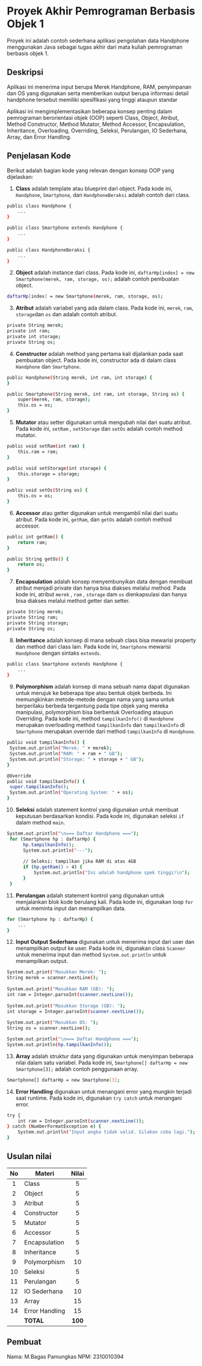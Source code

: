 # Proyek Akhir Pemrograman Berbasis Objek 1

Proyek ini adalah contoh sederhana aplikasi pengolahan data Handphone menggunakan Java sebagai tugas akhir dari mata kuliah pemrograman berbasis objek 1.

## Deskripsi

Aplikasi ini menerima input berupa Merek Handphone, RAM, penyimpanan dan OS yang digunakan serta memberikan output berupa informasi detail handphone tersebut memiliki spesifikasi yang tinggi ataupun standar

Aplikasi ini mengimplementasikan beberapa konsep penting dalam pemrograman berorientasi objek (OOP) seperti Class, Object, Atribut, Method Constructor, Method Mutator, Method Accessor, Encapsulation, Inheritance, Overloading, Overriding, Seleksi, Perulangan, IO Sederhana, Array, dan Error Handling.

## Penjelasan Kode

Berikut adalah bagian kode yang relevan dengan konsep OOP yang dijelaskan:

1. **Class** adalah template atau blueprint dari object. Pada kode ini, `Handphone`, `Smartphone`, dan `HandphoneBeraksi` adalah contoh dari class.

```bash
public class Handphone {
    ...
}

public class Smartphone extends Handphone {
    ...
}

public class HandphoneBeraksi {
    ...
}
```

2. **Object** adalah instance dari class. Pada kode ini, `daftarHp[index] = new Smartphone(merek, ram, storage, os);` adalah contoh pembuatan object.

```bash
daftarHp[index] = new Smartphone(merek, ram, storage, os);
```

3. **Atribut** adalah variabel yang ada dalam class. Pada kode ini, `merek`, `ram`, `storage`dan `os` dan adalah contoh atribut.

```bash
private String merek;
private int ram;
private int storage;
private String os;
```

4. **Constructor** adalah method yang pertama kali dijalankan pada saat pembuatan object. Pada kode ini, constructor ada di dalam class `Handphone` dan `Smartphone`.

```bash
public Handphone(String merek, int ram, int storage) {
}

public Smartphone(String merek, int ram, int storage, String os) {
    super(merek, ram, storage);
    this.os = os;
}
```

5. **Mutator** atau setter digunakan untuk mengubah nilai dari suatu atribut. Pada kode ini, `setRam` , `setStorage` dan `setOs` adalah contoh method mutator.

```bash
public void setRam(int ram) {
    this.ram = ram;
}

public void setStorage(int storage) {
    this.storage = storage;
}

public void setOs(String os) {
    this.os = os;
}
```

6. **Accessor** atau getter digunakan untuk mengambil nilai dari suatu atribut. Pada kode ini, `getRam`, dan `getOs` adalah contoh method accessor.

```bash
public int getRam() {
    return ram;
}

public String getOs() {
    return os;
}
```

7. **Encapsulation** adalah konsep menyembunyikan data dengan membuat atribut menjadi private dan hanya bisa diakses melalui method. Pada kode ini, atribut `merek` , `ram` , `storage` dam `os` dienkapsulasi dan hanya bisa diakses melalui method getter dan setter.

```bash
private String merek;
private String ram;
private String storage;
private String os;
```

8. **Inheritance** adalah konsep di mana sebuah class bisa mewarisi property dan method dari class lain. Pada kode ini, `Smartphone` mewarisi `Handphone` dengan sintaks `extends`.

```bash
public class Smartphone extends Handphone {
    ...
}
```

9. **Polymorphism** adalah konsep di mana sebuah nama dapat digunakan untuk merujuk ke beberapa tipe atau bentuk objek berbeda. Ini memungkinkan metode-metode dengan nama yang sama untuk berperilaku berbeda tergantung pada tipe objek yang mereka manipulasi, polymorphism bisa berbentuk Overloading ataupun Overriding. Pada kode ini, method `tampilkanInfo()` di `Handphone` merupakan overloading method `tampilkanInfo` dan `tampilkanInfo` di `Smartphone` merupakan override dari method `tampilkanInfo` di `Handphone`.

```bash
public void tampilkanInfo() {
 System.out.println("Merek: " + merek);
 System.out.println("RAM: " + ram + " GB");
 System.out.println("Storage: " + storage + " GB");
}

@Override
public void tampilkanInfo() {
 super.tampilkanInfo();
 System.out.println("Operating System: " + os);
}
```

10. **Seleksi** adalah statement kontrol yang digunakan untuk membuat keputusan berdasarkan kondisi. Pada kode ini, digunakan seleksi `if ` dalam method `main`.

```bash
System.out.println("\n=== Daftar Handphone ===");
 for (Smartphone hp : daftarHp) {
      hp.tampilkanInfo();
      System.out.println("---");
                
      // Seleksi: tampilkan jika RAM di atas 4GB
      if (hp.getRam() > 4) {
          System.out.println("Ini adalah handphone spek tinggi!\n");
      }
 }
```

11. **Perulangan** adalah statement kontrol yang digunakan untuk menjalankan blok kode berulang kali. Pada kode ini, digunakan loop `for` untuk meminta input dan menampilkan data.

```bash
for (Smartphone hp : daftarHp) {
    ...
}
```

12. **Input Output Sederhana** digunakan untuk menerima input dari user dan menampilkan output ke user. Pada kode ini, digunakan class `Scanner` untuk menerima input dan method `System.out.println` untuk menampilkan output.

```bash
System.out.print("Masukkan Merek: ");
String merek = scanner.nextLine();
                    
System.out.print("Masukkan RAM (GB): ");
int ram = Integer.parseInt(scanner.nextLine());
                    
System.out.print("Masukkan Storage (GB): ");
int storage = Integer.parseInt(scanner.nextLine());
                    
System.out.print("Masukkan OS: ");
String os = scanner.nextLine();

System.out.println("\n=== Daftar Handphone ===");
System.out.println(hp.tampilkanInfo());
```

13. **Array** adalah struktur data yang digunakan untuk menyimpan beberapa nilai dalam satu variabel. Pada kode ini, `Smartphone[] daftarHp = new Smartphone[3];` adalah contoh penggunaan array.

```bash
Smartphone[] daftarHp = new Smartphone[3];
```

14. **Error Handling** digunakan untuk menangani error yang mungkin terjadi saat runtime. Pada kode ini, digunakan `try catch` untuk menangani error.

```bash
try {
    int ram = Integer.parseInt(scanner.nextLine());
} catch (NumberFormatException e) {
    System.out.println("Input angka tidak valid. Silakan coba lagi.");
}
```

## Usulan nilai

| No  | Materi         |  Nilai  |
| :-: | -------------- | :-----: |
|  1  | Class          |    5    |
|  2  | Object         |    5    |
|  3  | Atribut        |    5    |
|  4  | Constructor    |    5    |
|  5  | Mutator        |    5    |
|  6  | Accessor       |    5    |
|  7  | Encapsulation  |    5    |
|  8  | Inheritance    |    5    |
|  9  | Polymorphism   |   10    |
| 10  | Seleksi        |    5    |
| 11  | Perulangan     |    5    |
| 12  | IO Sederhana   |   10    |
| 13  | Array          |   15    |
| 14  | Error Handling |   15    |
|     | **TOTAL**      | **100** |

## Pembuat

Nama: M.Bagas Pamungkas
NPM: 2310010394
